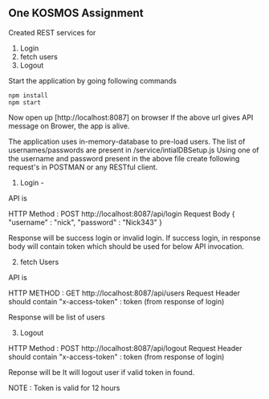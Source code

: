 ## One KOSMOS Assignment

Created REST services for 
1. Login
2. fetch users
3. Logout

Start the application by going following commands

```
npm install
npm start
```

Now open up [http://localhost:8087] on browser
If the above url gives API message on Brower, the app is alive.

The application uses in-memory-database to pre-load users. The list of usernames/passwords are present in /service/intialDBSetup.js
Using one of the username and password present in the above file create following request's in POSTMAN or any RESTful client.

1. Login -

API is 

HTTP Method : POST
http://localhost:8087/api/login
Request Body
{
    "username" : "nick",
    "password" : "Nick343"
}

Response will be success login or invalid login.
If success login, in response body will contain token which should be used for below API invocation.

2. fetch Users

API is

HTTP METHOD : GET
http://localhost:8087/api/users
Request Header should contain "x-access-token" : token (from response of login)

Response will be list of users

3. Logout 

HTTP Method : POST
http://localhost:8087/api/logout
Request Header should contain "x-access-token" : token (from response of login)

Reponse will be
It will logout user if valid token in found.


NOTE : Token is valid for 12 hours 
